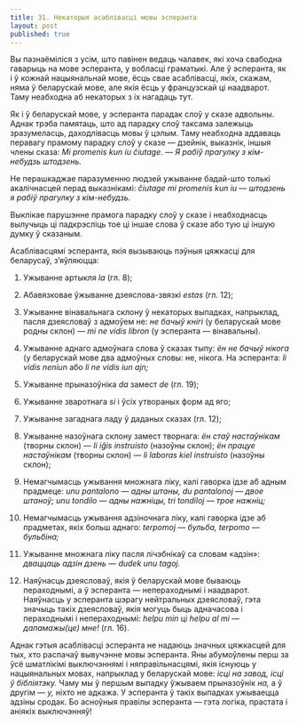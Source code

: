 ```yaml
---
title: 31. Некаторыя асаблівасці мовы эсперанта
layout: post
published: true
---
```



Вы пазнаёміліся з усім, што павінен ведаць чалавек, які хоча свабодна
гаварыць на мове эсперанта, у вобласці граматыкі. Але ў эсперанта, як
і ў кожнай нацыянальнай мове, ёсць свае асаблівасці, якіх, скажам,
няма ў беларускай мове, але якія ёсць у французскай ці наадварот.
Таму неабходна аб некаторых з іх нагадаць тут.

Як і ў беларускай мове, у эсперанта парадак слоў у сказе адвольны.
Аднак трэба памятаць, што ад парадку слоў таксама залежыць
зразумеласць, даходлівасць мовы ў цэлым. Таму неабходна
аддаваць перавагу прамому парадку слоў у сказе — дзейнік,
выказнік, іншыя члены сказа: *Mi promenis kun iu ĉiutage*. — *Я
рабіў прагулку з кім-небудзь штодзень.*

Не перашкаджае паразуменню людзей ужыванне бадай-што толькі
акалічнасцей перад выказнікамі: *ĉiutage mi promenis kun
iu* — *штодзень я рабіў прагулку з кім-небудзь.*

Выклікае парушэнне прамога парадку слоў у сказе і неабходнасць
вылучыць ці падкрэсліць тое ці іншае слова ў сказе або тую ці
іншую думку ў сказаным.

Асаблівасцямі эсперанта, якія вызываюць пэўныя цяжкасці для беларусаў,
з’яўляюцца:

1. Ужыванне артыкля *la* (гл. 8);

2. Абавязковае ўжыванне дзеяслова-звязкі *estas* (гл. 12);

3. Ужыванне вінавальнага склону ў некаторых выпадках, напрыклад,
пасля дзеясловаў з адмоўем не: *не бачыў кнігі* (у беларускай
мове родны склон) — *mi ne vidis libron* (у эсперанта —
вінавальны).

4. Ужыванне аднаго адмоўнага слова ў сказах тыпу: *ён не бачыў
нікога* (у беларускай мове два адмоўных словы: не, нікога. На
эсперанта: *li vidis neniun* або *li ne vidis iun ajn;*

5. Ужыванне прыназоўніка *da* замест *de* (гл. 19);

6. Ужыванне зваротнага *si* і ўсіх утвораных форм ад яго;

7. Ужыванне загаднага ладу ў даданых сказах (гл. 12);

8. Ужыванне назоўнага склону замест творнага: *ён стаў настаўнікам*
(творны склон) — *li iĝis instruisto* (назоўны склон); *ён працуе
настаўнікам* (творны склон) — *li laboras kiel instruisto*
(назоўны склон);

9. Немагчымасць ужывання множнага ліку, калі гаворка ідзе аб адным
прадмеце: *unu pantalono* — *адны штаны, du pantalonoj* — *двое
штаноў; unu tondilo* — *адны нажніцы, tri tondiloj* — *трое
нажніц;*

10. Немагчымасць ужывання адзіночнага ліку, калі гаворка ідзе аб
прадметах, якіх больш аднаго: *terpomoj* — *бульба, terpomo* —
*бульбіна;*

11. Ужыванне множнага ліку пасля лічэбнікаў са словам «адзін»:
*дваццаць адзін дзень* — *dudek unu tagoj.*

12. Наяўнасць дзеясловаў, якія ў беларускай мове бываюць пераходнымі,
а ў эсперанта — непераходнымі і наадварот. Наяўнасць у эсперанта
шэрагу нейтральных дзеясловаў, гэта значыць такіх дзеясловаў,
якія могуць быць адначасова і пераходнымі і непераходнымі: *helpu
min* ці *helpu al mi* — *дапамажы(це)* *мне!* (гл. 16).

Аднак гэтыя асаблівасці эсперанта не надаюць значных цяжкасцей для
тых, хто распачаў вывучэнне мовы эсперанта. Яны абумоўлены перш за
ўсё шматлікімі выключэннямі і няправільнасцямі, якія існуюць у
нацыянальных мовах, напрыклад у беларускай мове: *ісці на
завод, ісці ў бібліятэку.* Чаму мы ў першым выпадку ўжываем
прыназоўнік *на,* а ў другім — *у,* ніхто не адкажа. У эсперанта
ў такіх выпадках ужываецца адзіны сродак. Бо асноўныя правілы
эсперанта — гэта логіка, прастата і аніякіх выключэнняў!
